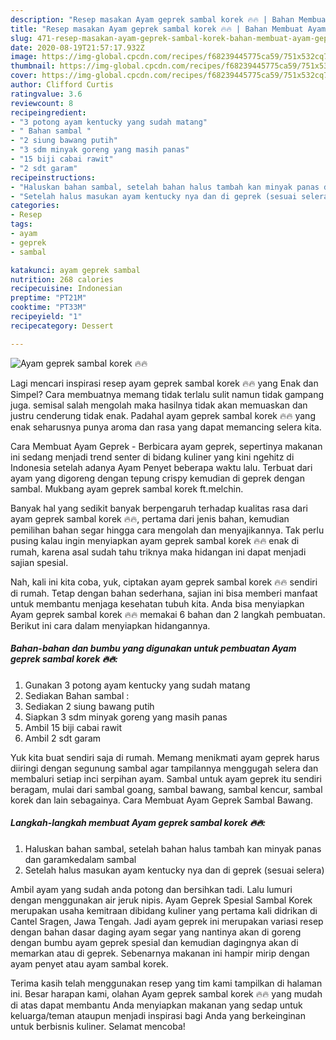 ```yaml
---
description: "Resep masakan Ayam geprek sambal korek 🔥🔥 | Bahan Membuat Ayam geprek sambal korek 🔥🔥 Yang Bisa Manjain Lidah"
title: "Resep masakan Ayam geprek sambal korek 🔥🔥 | Bahan Membuat Ayam geprek sambal korek 🔥🔥 Yang Bisa Manjain Lidah"
slug: 471-resep-masakan-ayam-geprek-sambal-korek-bahan-membuat-ayam-geprek-sambal-korek-yang-bisa-manjain-lidah
date: 2020-08-19T21:57:17.932Z
image: https://img-global.cpcdn.com/recipes/f68239445775ca59/751x532cq70/ayam-geprek-sambal-korek-🔥🔥-foto-resep-utama.jpg
thumbnail: https://img-global.cpcdn.com/recipes/f68239445775ca59/751x532cq70/ayam-geprek-sambal-korek-🔥🔥-foto-resep-utama.jpg
cover: https://img-global.cpcdn.com/recipes/f68239445775ca59/751x532cq70/ayam-geprek-sambal-korek-🔥🔥-foto-resep-utama.jpg
author: Clifford Curtis
ratingvalue: 3.6
reviewcount: 8
recipeingredient:
- "3 potong ayam kentucky yang sudah matang"
- " Bahan sambal "
- "2 siung bawang putih"
- "3 sdm minyak goreng yang masih panas"
- "15 biji cabai rawit"
- "2 sdt garam"
recipeinstructions:
- "Haluskan bahan sambal, setelah bahan halus tambah kan minyak panas dan garamkedalam sambal"
- "Setelah halus masukan ayam kentucky nya dan di geprek (sesuai selera)"
categories:
- Resep
tags:
- ayam
- geprek
- sambal

katakunci: ayam geprek sambal 
nutrition: 268 calories
recipecuisine: Indonesian
preptime: "PT21M"
cooktime: "PT33M"
recipeyield: "1"
recipecategory: Dessert

---
```



![Ayam geprek sambal korek 🔥🔥](https://img-global.cpcdn.com/recipes/f68239445775ca59/751x532cq70/ayam-geprek-sambal-korek-🔥🔥-foto-resep-utama.jpg)

Lagi mencari inspirasi resep ayam geprek sambal korek 🔥🔥 yang Enak dan Simpel? Cara membuatnya memang tidak terlalu sulit namun tidak gampang juga. semisal salah mengolah maka hasilnya tidak akan memuaskan dan justru cenderung tidak enak. Padahal ayam geprek sambal korek 🔥🔥 yang enak seharusnya punya aroma dan rasa yang dapat memancing selera kita.

Cara Membuat Ayam Geprek - Berbicara ayam geprek, sepertinya makanan ini sedang menjadi trend senter di bidang kuliner yang kini ngehitz di Indonesia setelah adanya Ayam Penyet beberapa waktu lalu. Terbuat dari ayam yang digoreng dengan tepung crispy kemudian di geprek dengan sambal. Mukbang ayam geprek sambal korek ft.melchin.

Banyak hal yang sedikit banyak berpengaruh terhadap kualitas rasa dari ayam geprek sambal korek 🔥🔥, pertama dari jenis bahan, kemudian pemilihan bahan segar hingga cara mengolah dan menyajikannya. Tak perlu pusing kalau ingin menyiapkan ayam geprek sambal korek 🔥🔥 enak di rumah, karena asal sudah tahu triknya maka hidangan ini dapat menjadi sajian spesial.


Nah, kali ini kita coba, yuk, ciptakan ayam geprek sambal korek 🔥🔥 sendiri di rumah. Tetap dengan bahan sederhana, sajian ini bisa memberi manfaat untuk membantu menjaga kesehatan tubuh kita. Anda bisa menyiapkan Ayam geprek sambal korek 🔥🔥 memakai 6 bahan dan 2 langkah pembuatan. Berikut ini cara dalam menyiapkan hidangannya.

<!--inarticleads1-->

##### Bahan-bahan dan bumbu yang digunakan untuk pembuatan Ayam geprek sambal korek 🔥🔥:

1. Gunakan 3 potong ayam kentucky yang sudah matang
1. Sediakan  Bahan sambal :
1. Sediakan 2 siung bawang putih
1. Siapkan 3 sdm minyak goreng yang masih panas
1. Ambil 15 biji cabai rawit
1. Ambil 2 sdt garam


Yuk kita buat sendiri saja di rumah. Memang menikmati ayam geprek harus diiringi dengan segunung sambal agar tampilannya menggugah selera dan membaluri setiap inci serpihan ayam. Sambal untuk ayam geprek itu sendiri beragam, mulai dari sambal goang, sambal bawang, sambal kencur, sambal korek dan lain sebagainya. Cara Membuat Ayam Geprek Sambal Bawang. 

<!--inarticleads2-->

##### Langkah-langkah membuat Ayam geprek sambal korek 🔥🔥:

1. Haluskan bahan sambal, setelah bahan halus tambah kan minyak panas dan garamkedalam sambal
1. Setelah halus masukan ayam kentucky nya dan di geprek (sesuai selera)


Ambil ayam yang sudah anda potong dan bersihkan tadi. Lalu lumuri dengan menggunakan air jeruk nipis. Ayam Geprek Spesial Sambal Korek merupakan usaha kemitraan dibidang kuliner yang pertama kali didrikan di Cantel Sragen, Jawa Tengah. Jadi ayam geprek ini merupakan variasi resep dengan bahan dasar daging ayam segar yang nantinya akan di goreng dengan bumbu ayam geprek spesial dan kemudian dagingnya akan di memarkan atau di geprek. Sebenarnya makanan ini hampir mirip dengan ayam penyet atau ayam sambal korek. 

Terima kasih telah menggunakan resep yang tim kami tampilkan di halaman ini. Besar harapan kami, olahan Ayam geprek sambal korek 🔥🔥 yang mudah di atas dapat membantu Anda menyiapkan makanan yang sedap untuk keluarga/teman ataupun menjadi inspirasi bagi Anda yang berkeinginan untuk berbisnis kuliner. Selamat mencoba!
